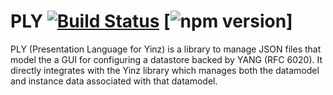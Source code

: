 # PLY [![Build Status](https://travis-ci.org/128technology/ply.svg?branch=master)](https://travis-ci.org/128technology/ply)  [![npm version](https://badge.fury.io/js/%40128technology%2Fply.svg)]

PLY (Presentation Language for Yinz) is a library to manage JSON files that model the a GUI for configuring a datastore backed by YANG (RFC 6020). It directly integrates with the Yinz library which manages both the datamodel and instance data associated with that datamodel.

